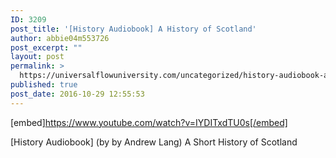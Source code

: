 ```yaml
---
ID: 3209
post_title: '[History Audiobook] A History of Scotland'
author: abbie04m553726
post_excerpt: ""
layout: post
permalink: >
  https://universalflowuniversity.com/uncategorized/history-audiobook-a-history-of-scotland/
published: true
post_date: 2016-10-29 12:55:53
---
```

[embed]https://www.youtube.com/watch?v=IYDITxdTU0s[/embed]<br>
<p>[History Audiobook] (by by Andrew Lang) A Short History of Scotland</p>